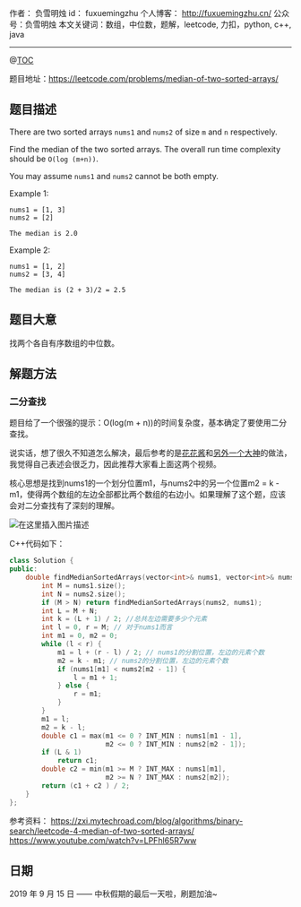 
作者： 负雪明烛
id：	fuxuemingzhu
个人博客：	http://fuxuemingzhu.cn/
公众号：负雪明烛
本文关键词：数组，中位数，题解，leetcode, 力扣，python, c++, java

---
@[TOC](目录)


题目地址：https://leetcode.com/problems/median-of-two-sorted-arrays/

## 题目描述

There are two sorted arrays `nums1` and `nums2` of size `m` and `n` respectively.

Find the median of the two sorted arrays. The overall run time complexity should be `O(log (m+n))`.

You may assume `nums1` and `nums2` cannot be both empty.

Example 1:

    nums1 = [1, 3]
    nums2 = [2]
    
    The median is 2.0

Example 2:

    nums1 = [1, 2]
    nums2 = [3, 4]
    
    The median is (2 + 3)/2 = 2.5

## 题目大意

找两个各自有序数组的中位数。

## 解题方法

### 二分查找

题目给了一个很强的提示：O(log(m + n))的时间复杂度，基本确定了要使用二分查找。

说实话，想了很久不知道怎么解决，最后参考的是[花花酱][1]和[另外一个大神][2]的做法，我觉得自己表述会很乏力，因此推荐大家看上面这两个视频。

核心思想是找到nums1的一个划分位置m1，与nums2中的另一个位置m2 = k - m1，使得两个数组的左边全部都比两个数组的右边小。如果理解了这个题，应该会对二分查找有了深刻的理解。

![在这里插入图片描述](https://img-blog.csdnimg.cn/20190915164003921.jpg?x-oss-process=image/watermark,type_ZmFuZ3poZW5naGVpdGk,shadow_10,text_aHR0cHM6Ly9ibG9nLmNzZG4ubmV0L2Z1eHVlbWluZ3podQ==,size_16,color_FFFFFF,t_70)

C++代码如下：

```cpp
class Solution {
public:
    double findMedianSortedArrays(vector<int>& nums1, vector<int>& nums2) {
        int M = nums1.size();
        int N = nums2.size();
        if (M > N) return findMedianSortedArrays(nums2, nums1);
        int L = M + N;
        int k = (L + 1) / 2; //总共左边需要多少个元素
        int l = 0, r = M; // 对于nums1而言
        int m1 = 0, m2 = 0;
        while (l < r) {
            m1 = l + (r - l) / 2; // nums1的分割位置，左边的元素个数
            m2 = k - m1; // nums2的分割位置，左边的元素个数
            if (nums1[m1] < nums2[m2 - 1]) {
                l = m1 + 1;
            } else {
                r = m1;
            }
        }
        m1 = l;
        m2 = k - l;
        double c1 = max(m1 <= 0 ? INT_MIN : nums1[m1 - 1],
                        m2 <= 0 ? INT_MIN : nums2[m2 - 1]);
        if (L & 1)
            return c1;
        double c2 = min(m1 >= M ? INT_MAX : nums1[m1],
                        m2 >= N ? INT_MAX : nums2[m2]);
        return (c1 + c2 ) / 2;
    }
};
```

参考资料：
https://zxi.mytechroad.com/blog/algorithms/binary-search/leetcode-4-median-of-two-sorted-arrays/
https://www.youtube.com/watch?v=LPFhl65R7ww

## 日期

2019 年 9 月 15 日 —— 中秋假期的最后一天啦，刷题加油~


  [1]: https://www.youtube.com/watch?v=KB9IcSCDQ9k
  [2]: https://www.youtube.com/watch?v=LPFhl65R7ww
